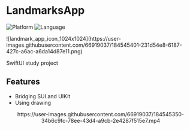# LandmarksApp
![Platform](https://img.shields.io/static/v1?label=platform&message=iOS%20|%20iPadOS&color=blue)
![Language](https://img.shields.io/static/v1?label=language&message=swift&color=orange)

<p align="left">
  ![landmark_app_icon_1024x1024](https://user-images.githubusercontent.com/66919037/184545401-231d54e8-6187-427c-a6ac-a6da14d87e11.png)
</p>

SwiftUI study project

## Features

* Bridging SUI and UIKit
* Using drawing

<p align="center">
  https://user-images.githubusercontent.com/66919037/184545350-34b6c9fc-78ee-43d4-a9cb-2e4287f515e7.mp4
</p>
